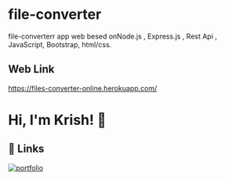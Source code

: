 # file-converter

file-converterr app web besed onNode.js , Express.js , Rest Api , JavaScript, Bootstrap, html/css.



## Web Link

https://files-converter-online.herokuapp.com/  
# Hi, I'm Krish! 👋

  
## 🔗 Links
[![portfolio](https://img.shields.io/badge/my_portfolio-000?style=for-the-badge&logo=ko-fi&logoColor=white)](https://github.com/krish-8001)
